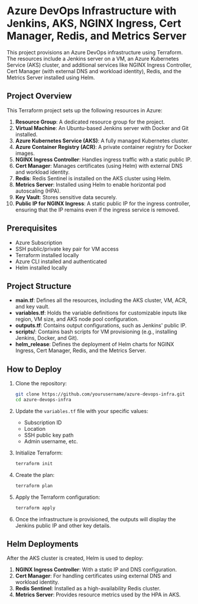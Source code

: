 
# Azure DevOps Infrastructure with Jenkins, AKS, NGINX Ingress, Cert Manager, Redis, and Metrics Server

This project provisions an Azure DevOps infrastructure using Terraform. The resources include a Jenkins server on a VM, an Azure Kubernetes Service (AKS) cluster, and additional services like NGINX Ingress Controller, Cert Manager (with external DNS and workload identity), Redis, and the Metrics Server installed using Helm.

## Project Overview

This Terraform project sets up the following resources in Azure:
1. **Resource Group**: A dedicated resource group for the project.
2. **Virtual Machine**: An Ubuntu-based Jenkins server with Docker and Git installed.
3. **Azure Kubernetes Service (AKS)**: A fully managed Kubernetes cluster.
4. **Azure Container Registry (ACR)**: A private container registry for Docker images.
5. **NGINX Ingress Controller**: Handles ingress traffic with a static public IP.
6. **Cert Manager**: Manages certificates (using Helm) with external DNS and workload identity.
7. **Redis**: Redis Sentinel is installed on the AKS cluster using Helm.
8. **Metrics Server**: Installed using Helm to enable horizontal pod autoscaling (HPA).
9. **Key Vault**: Stores sensitive data securely.
10. **Public IP for NGINX Ingress**: A static public IP for the ingress controller, ensuring that the IP remains even if the ingress service is removed.

## Prerequisites

- Azure Subscription
- SSH public/private key pair for VM access
- Terraform installed locally
- Azure CLI installed and authenticated
- Helm installed locally

## Project Structure

- **main.tf**: Defines all the resources, including the AKS cluster, VM, ACR, and key vault.
- **variables.tf**: Holds the variable definitions for customizable inputs like region, VM size, and AKS node pool configuration.
- **outputs.tf**: Contains output configurations, such as Jenkins' public IP.
- **scripts/**: Contains bash scripts for VM provisioning (e.g., installing Jenkins, Docker, and Git).
- **helm_release**: Defines the deployment of Helm charts for NGINX Ingress, Cert Manager, Redis, and the Metrics Server.

## How to Deploy

1. Clone the repository:
   ```bash
   git clone https://github.com/yourusername/azure-devops-infra.git
   cd azure-devops-infra
   ```

2. Update the `variables.tf` file with your specific values:
   - Subscription ID
   - Location
   - SSH public key path
   - Admin username, etc.

3. Initialize Terraform:
   ```bash
   terraform init
   ```

4. Create the plan:
   ```bash
   terraform plan
   ```

5. Apply the Terraform configuration:
   ```bash
   terraform apply
   ```

6. Once the infrastructure is provisioned, the outputs will display the Jenkins public IP and other key details.

## Helm Deployments

After the AKS cluster is created, Helm is used to deploy:
1. **NGINX Ingress Controller**: With a static IP and DNS configuration.
2. **Cert Manager**: For handling certificates using external DNS and workload identity.
3. **Redis Sentinel**: Installed as a high-availability Redis cluster.
4. **Metrics Server**: Provides resource metrics used by the HPA in AKS.

